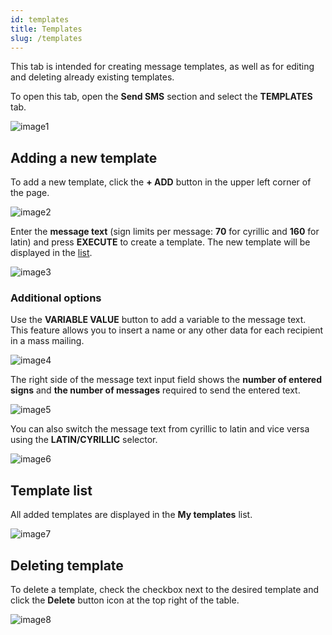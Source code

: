 ```yaml
---
id: templates
title: Templates
slug: /templates
---
```


This tab is intended for creating message templates, as well as for editing and deleting already existing templates.

To open this tab, open the **Send SMS** section and select the **TEMPLATES** tab.

![image1](/img/en/sms_send_sms_templates/image1.png)

## Adding a new template

To add a new template, click the **+ ADD** button in the upper left corner of the page.

![image2](/img/en/sms_send_sms_templates/image2.png)

Enter the **message text** (sign limits per message: **70** for cyrillic and **160** for latin) and press **EXECUTE** to create a template. The new template will be displayed in the [list](#template-list).

![image3](/img/en/sms_send_sms_templates/image3.png)

### Additional options

Use the **VARIABLE VALUE** button to add a variable to the message text. This feature allows you to insert a name or any other data for each recipient in a mass mailing.

![image4](/img/en/sms_send_sms_templates/image4.png)

The right side of the message text input field shows the **number of entered signs** and **the number of messages** required to send the entered text.

![image5](/img/en/sms_send_sms_templates/image5.png)

You can also switch the message text from cyrillic to latin and vice versa using the **LATIN/CYRILLIC** selector.

![image6](/img/en/sms_send_sms_templates/image6.png)

## Template list

All added templates are displayed in the **My templates** list.

![image7](/img/en/sms_send_sms_templates/image7.png)

## Deleting template

To delete a template, check the checkbox next to the desired template and click the **Delete** button icon at the top right of the table.

![image8](/img/en/sms_send_sms_templates/image8.png)

